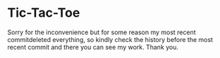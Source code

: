 # Tic-Tac-Toe
Sorry for the inconvenience but for some reason my most recent commitdeleted everything, so kindly check the history before the most recent commit and there you can see my work. Thank you.
